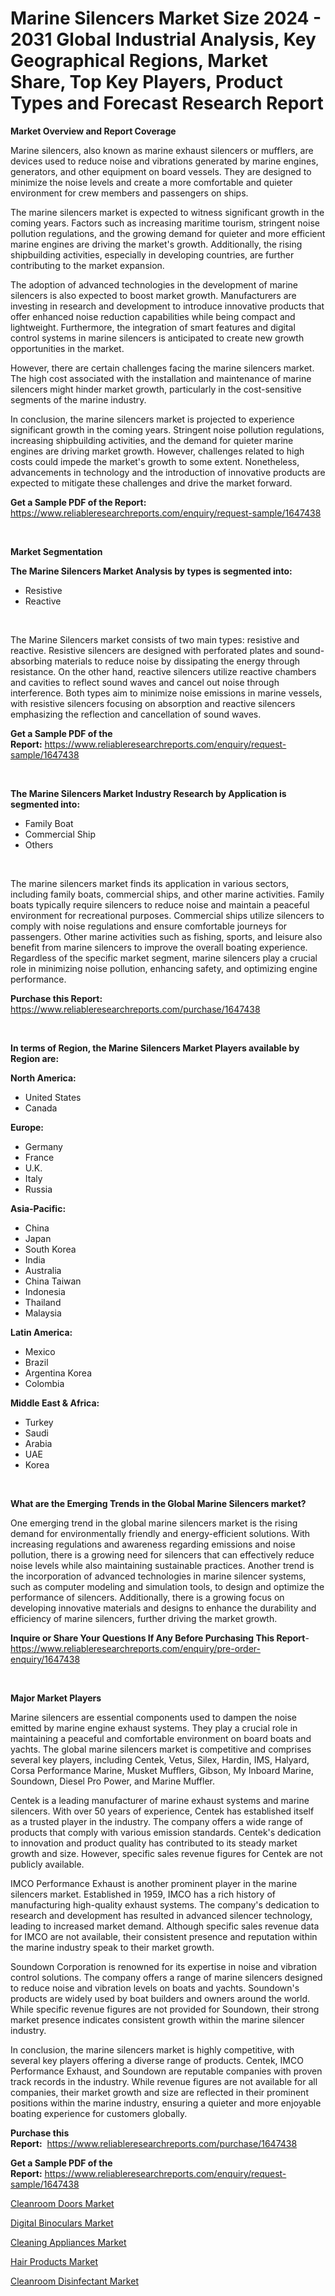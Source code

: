 <p><h1>Marine Silencers Market Size 2024 - 2031 Global Industrial Analysis, Key Geographical Regions, Market Share, Top Key Players, Product Types and Forecast Research Report</h1></p><p><strong>Market Overview and Report Coverage</strong></p>
<p><p>Marine silencers, also known as marine exhaust silencers or mufflers, are devices used to reduce noise and vibrations generated by marine engines, generators, and other equipment on board vessels. They are designed to minimize the noise levels and create a more comfortable and quieter environment for crew members and passengers on ships.</p><p>The marine silencers market is expected to witness significant growth in the coming years. Factors such as increasing maritime tourism, stringent noise pollution regulations, and the growing demand for quieter and more efficient marine engines are driving the market's growth. Additionally, the rising shipbuilding activities, especially in developing countries, are further contributing to the market expansion.</p><p>The adoption of advanced technologies in the development of marine silencers is also expected to boost market growth. Manufacturers are investing in research and development to introduce innovative products that offer enhanced noise reduction capabilities while being compact and lightweight. Furthermore, the integration of smart features and digital control systems in marine silencers is anticipated to create new growth opportunities in the market.</p><p>However, there are certain challenges facing the marine silencers market. The high cost associated with the installation and maintenance of marine silencers might hinder market growth, particularly in the cost-sensitive segments of the marine industry.</p><p>In conclusion, the marine silencers market is projected to experience significant growth in the coming years. Stringent noise pollution regulations, increasing shipbuilding activities, and the demand for quieter marine engines are driving market growth. However, challenges related to high costs could impede the market's growth to some extent. Nonetheless, advancements in technology and the introduction of innovative products are expected to mitigate these challenges and drive the market forward.</p></p>
<p><strong>Get a Sample PDF of the Report:</strong> <a href="https://www.reliableresearchreports.com/enquiry/request-sample/1647438">https://www.reliableresearchreports.com/enquiry/request-sample/1647438</a></p>
<p>&nbsp;</p>
<p><strong>Market Segmentation</strong></p>
<p><strong>The Marine Silencers Market Analysis by types is segmented into:</strong></p>
<p><ul><li>Resistive</li><li>Reactive</li></ul></p>
<p>&nbsp;</p>
<p><p>The Marine Silencers market consists of two main types: resistive and reactive. Resistive silencers are designed with perforated plates and sound-absorbing materials to reduce noise by dissipating the energy through resistance. On the other hand, reactive silencers utilize reactive chambers and cavities to reflect sound waves and cancel out noise through interference. Both types aim to minimize noise emissions in marine vessels, with resistive silencers focusing on absorption and reactive silencers emphasizing the reflection and cancellation of sound waves.</p></p>
<p><strong>Get a Sample PDF of the Report:</strong>&nbsp;<a href="https://www.reliableresearchreports.com/enquiry/request-sample/1647438">https://www.reliableresearchreports.com/enquiry/request-sample/1647438</a></p>
<p>&nbsp;</p>
<p><strong>The Marine Silencers Market Industry Research by Application is segmented into:</strong></p>
<p><ul><li>Family Boat</li><li>Commercial Ship</li><li>Others</li></ul></p>
<p>&nbsp;</p>
<p><p>The marine silencers market finds its application in various sectors, including family boats, commercial ships, and other marine activities. Family boats typically require silencers to reduce noise and maintain a peaceful environment for recreational purposes. Commercial ships utilize silencers to comply with noise regulations and ensure comfortable journeys for passengers. Other marine activities such as fishing, sports, and leisure also benefit from marine silencers to improve the overall boating experience. Regardless of the specific market segment, marine silencers play a crucial role in minimizing noise pollution, enhancing safety, and optimizing engine performance.</p></p>
<p><strong>Purchase this Report:</strong>&nbsp; <a href="https://www.reliableresearchreports.com/purchase/1647438">https://www.reliableresearchreports.com/purchase/1647438</a></p>
<p>&nbsp;</p>
<p><strong>In terms of Region, the Marine Silencers Market Players available by Region are:</strong></p>
<p>
    <p> <strong> North America: </strong>
        <ul>
            <li>United States</li>
            <li>Canada</li>
        </ul>
        </p> 
    <p> <strong> Europe: </strong>
        <ul>
            <li>Germany</li>
            <li>France</li>
            <li>U.K.</li>
            <li>Italy</li>
            <li>Russia</li>
        </ul>
        </p> 
    <p> <strong> Asia-Pacific: </strong>
        <ul>
            <li>China</li>
            <li>Japan</li>
            <li>South Korea</li>
            <li>India</li>
            <li>Australia</li>
            <li>China Taiwan</li>
            <li>Indonesia</li>
            <li>Thailand</li>
            <li>Malaysia</li>
        </ul>
        </p> 
    <p> <strong> Latin America: </strong>
        <ul>
            <li>Mexico</li>
            <li>Brazil</li>
            <li>Argentina Korea</li>
            <li>Colombia</li>
        </ul>
        </p> 
    <p> <strong> Middle East & Africa: </strong>
        <ul>
            <li>Turkey</li>
            <li>Saudi</li>
            <li>Arabia</li>
            <li>UAE</li>
            <li>Korea</li>
        </ul>
    </p>
    </p>
<p>&nbsp;</p>
<p><strong>What are the Emerging Trends in the Global Marine Silencers market?</strong></p>
<p><p>One emerging trend in the global marine silencers market is the rising demand for environmentally friendly and energy-efficient solutions. With increasing regulations and awareness regarding emissions and noise pollution, there is a growing need for silencers that can effectively reduce noise levels while also maintaining sustainable practices. Another trend is the incorporation of advanced technologies in marine silencer systems, such as computer modeling and simulation tools, to design and optimize the performance of silencers. Additionally, there is a growing focus on developing innovative materials and designs to enhance the durability and efficiency of marine silencers, further driving the market growth.</p></p>
<p><strong>Inquire or Share Your Questions If Any Before Purchasing This Report</strong>- <a href="https://www.reliableresearchreports.com/enquiry/pre-order-enquiry/1647438">https://www.reliableresearchreports.com/enquiry/pre-order-enquiry/1647438</a></p>
<p>&nbsp;</p>
<p><strong>Major Market Players</strong></p>
<p><p>Marine silencers are essential components used to dampen the noise emitted by marine engine exhaust systems. They play a crucial role in maintaining a peaceful and comfortable environment on board boats and yachts. The global marine silencers market is competitive and comprises several key players, including Centek, Vetus, Silex, Hardin, IMS, Halyard, Corsa Performance Marine, Musket Mufflers, Gibson, My Inboard Marine, Soundown, Diesel Pro Power, and Marine Muffler.</p><p>Centek is a leading manufacturer of marine exhaust systems and marine silencers. With over 50 years of experience, Centek has established itself as a trusted player in the industry. The company offers a wide range of products that comply with various emission standards. Centek's dedication to innovation and product quality has contributed to its steady market growth and size. However, specific sales revenue figures for Centek are not publicly available.</p><p>IMCO Performance Exhaust is another prominent player in the marine silencers market. Established in 1959, IMCO has a rich history of manufacturing high-quality exhaust systems. The company's dedication to research and development has resulted in advanced silencer technology, leading to increased market demand. Although specific sales revenue data for IMCO are not available, their consistent presence and reputation within the marine industry speak to their market growth.</p><p>Soundown Corporation is renowned for its expertise in noise and vibration control solutions. The company offers a range of marine silencers designed to reduce noise and vibration levels on boats and yachts. Soundown's products are widely used by boat builders and owners around the world. While specific revenue figures are not provided for Soundown, their strong market presence indicates consistent growth within the marine silencer industry.</p><p>In conclusion, the marine silencers market is highly competitive, with several key players offering a diverse range of products. Centek, IMCO Performance Exhaust, and Soundown are reputable companies with proven track records in the industry. While revenue figures are not available for all companies, their market growth and size are reflected in their prominent positions within the marine industry, ensuring a quieter and more enjoyable boating experience for customers globally.</p></p>
<p><strong>Purchase this Report:</strong>&nbsp;&nbsp;<a href="https://www.reliableresearchreports.com/purchase/1647438">https://www.reliableresearchreports.com/purchase/1647438</a></p>
<p></p>
<p><strong>Get a Sample PDF of the Report:</strong>&nbsp;<a href="https://www.reliableresearchreports.com/enquiry/request-sample/1647438">https://www.reliableresearchreports.com/enquiry/request-sample/1647438</a></p>
<p><p><a href="https://github.com/dzharov81/Market-Research-Report-List-2/blob/main/cleanroom-doors-market.md">Cleanroom Doors Market</a></p><p><a href="https://github.com/ambrozg/Market-Research-Report-List-2/blob/main/digital-binoculars-market.md">Digital Binoculars Market</a></p><p><a href="https://github.com/deliacustodio40/Market-Research-Report-List-2/blob/main/cleaning-appliances-market.md">Cleaning Appliances Market</a></p><p><a href="https://github.com/maliyahmorrow6654/Market-Research-Report-List-2/blob/main/hair-products-market.md">Hair Products Market</a></p><p><a href="https://github.com/scarol104/Market-Research-Report-List-2/blob/main/cleanroom-disinfectant-market.md">Cleanroom Disinfectant Market</a></p></p>